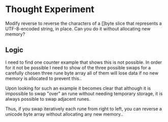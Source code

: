 # Thought Experiment

Modify reverse to reverse the characters of a []byte slice that
represents a UTF-8-encoded string, in place. Can you do it without
allocating new memory?

## Logic

I need to find one counter example that shows this is not possible. In
order for it not be possible I need to show of the three possible
swaps for a carefully chosen three rune byte array all of them will
lose data if no new memory is allocated to prevent this..

Upon looking for such an example it becomes clear that although it is 
impossible to swap "over" an rune without needing temporary storage, 
it is always possible to swap adjacent runes.

Thus, if you swap iteratively each rune from right to left, you can reverse
a unicode byte array without allocating any new memory..
